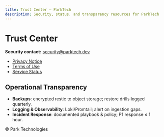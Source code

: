 ```yaml
---
title: Trust Center — ParkTech
description: Security, status, and transparency resources for ParkTech.
---
```


# Trust Center

**Security contact:** [security@parktech.dev](mailto:security@parktech.dev)

- [Privacy Notice](/legal/privacy/)
- [Terms of Use](/legal/terms/)
- [Service Status](https://status.parktech.dev/)

## Operational Transparency
- **Backups**: encrypted restic to object storage; restore drills logged quarterly.
- **Logging & Observability**: Loki/Promtail; alert on ingestion gaps.
- **Incident Response**: documented playbook & policy; P1 response ≤ 1 hour.

© Park Technologies

